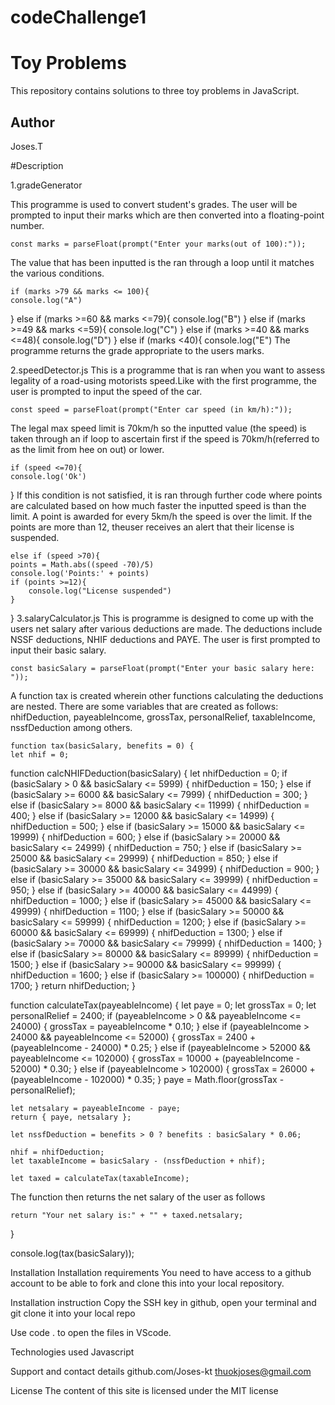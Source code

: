 # codeChallenge1
# Toy Problems

This repository contains solutions to three toy problems in JavaScript.

## Author

Joses.T

#Description

1.gradeGenerator

This programme is used to convert student's grades. The user will be prompted to input their marks which are then converted into a floating-point number.


    const marks = parseFloat(prompt("Enter your marks(out of 100):"));
The value that has been inputted is the ran through a loop until it matches the various conditions.

    if (marks >79 && marks <= 100){
    console.log("A")
} else if (marks >=60 && marks <=79){
    console.log("B")
} else if (marks >=49 && marks <=59){
    console.log("C")
} else if (marks >=40 && marks <=48){
    console.log("D")
} else if (marks <40){
    console.log("E")
The programme returns the grade appropriate to the users marks.

2.speedDetector.js
This is a programme that is ran when you want to assess legality of a road-using motorists speed.Like with the first programme, the user is prompted to input the speed of the car.

    const speed = parseFloat(prompt("Enter car speed (in km/h):"));
The legal max speed limit is 70km/h so the inputted value (the speed) is taken through an if loop to ascertain first if the speed is 70km/h(referred to as the limit from hee on out) or lower.

    if (speed <=70){
    console.log('Ok')
 } 
If this condition is not satisfied, it is ran through further code where points are calculated based on how much faster the inputted speed is than the limit. A point is awarded for every 5km/h the speed is over the limit. If the points are more than 12, theuser receives an alert that their license is suspended.

    else if (speed >70){
    points = Math.abs((speed -70)/5)
    console.log('Points:' + points)
    if (points >=12){ 
        console.log("License suspended")
    }
}
3.salaryCalculator.js
This is programme is designed to come up with the users net salary after various deductions are made. The deductions include NSSF deductions, NHIF deductions and PAYE. The user is first prompted to input their basic salary.

    const basicSalary = parseFloat(prompt("Enter your basic salary here: "));
A function tax is created wherein other functions calculating the deductions are nested. There are some variables that are created as follows: nhifDeduction, payeableIncome, grossTax, personalRelief, taxableIncome, nssfDeduction among others.

    function tax(basicSalary, benefits = 0) {
    let nhif = 0;

function calcNHIFDeduction(basicSalary) {
    let nhifDeduction = 0;
    if (basicSalary > 0 && basicSalary <= 5999) {
        nhifDeduction = 150;
    } else if (basicSalary >= 6000 && basicSalary <= 7999) {
        nhifDeduction = 300;
    } else if (basicSalary >= 8000 && basicSalary <= 11999) {
        nhifDeduction = 400;
    } else if (basicSalary >= 12000 && basicSalary <= 14999) {
        nhifDeduction = 500;
    } else if (basicSalary >= 15000 && basicSalary <= 19999) {
        nhifDeduction = 600;
    } else if (basicSalary >= 20000 && basicSalary <= 24999) {
        nhifDeduction = 750;
    } else if (basicSalary >= 25000 && basicSalary <= 29999) {
        nhifDeduction = 850;
    } else if (basicSalary >= 30000 && basicSalary <= 34999) {
        nhifDeduction = 900;
    } else if (basicSalary >= 35000 && basicSalary <= 39999) {
        nhifDeduction = 950;
    } else if (basicSalary >= 40000 && basicSalary <= 44999) {
        nhifDeduction = 1000;
    } else if (basicSalary >= 45000 && basicSalary <= 49999) {
        nhifDeduction = 1100;
    } else if (basicSalary >= 50000 && basicSalary <= 59999) {
        nhifDeduction = 1200;
    } else if (basicSalary >= 60000 && basicSalary <= 69999) {
        nhifDeduction = 1300;
    } else if (basicSalary >= 70000 && basicSalary <= 79999) {
        nhifDeduction = 1400;
    } else if (basicSalary >= 80000 && basicSalary <= 89999) {
        nhifDeduction = 1500;
    } else if (basicSalary >= 90000 && basicSalary <= 99999) {
        nhifDeduction = 1600;
    } else if (basicSalary >= 100000) {
        nhifDeduction = 1700;
    }
    return nhifDeduction;
}

function calculateTax(payeableIncome) {
    let paye = 0;
    let grossTax = 0;
    let personalRelief = 2400;
    if (payeableIncome > 0 && payeableIncome <= 24000) {
        grossTax = payeableIncome * 0.10;
    } else if (payeableIncome > 24000 && payeableIncome <= 52000) {
        grossTax = 2400 + (payeableIncome - 24000) * 0.25;
    } else if (payeableIncome > 52000 && payeableIncome <= 102000) {
        grossTax = 10000 + (payeableIncome - 52000) * 0.30;
    } else if (payeableIncome > 102000) {
        grossTax = 26000 + (payeableIncome - 102000) * 0.35;
    }
    paye = Math.floor(grossTax - personalRelief);

    let netsalary = payeableIncome - paye;
    return { paye, netsalary };

    let nssfDeduction = benefits > 0 ? benefits : basicSalary * 0.06;

    nhif = nhifDeduction;
    let taxableIncome = basicSalary - (nssfDeduction + nhif);

    let taxed = calculateTax(taxableIncome);
The function then returns the net salary of the user as follows

    return "Your net salary is:" + "" + taxed.netsalary;
}

console.log(tax(basicSalary));

Installation
Installation requirements
You need to have access to a github account to be able to fork and clone this into your local repository.

Installation instruction
Copy the SSH key in github, open your terminal and git clone it into your local repo

Use code . to open the files in VScode. 

Technologies used
Javascript

Support and contact details
github.com/Joses-kt thuokjoses@gmail.com

License
The content of this site is licensed under the MIT license
  


        
